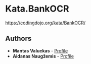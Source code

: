 # Kata.BankOCR

https://codingdojo.org/kata/BankOCR/

## Authors
* **Mantas Valuckas** - [Profile](https://github.com/MantasVa)
* **Aidanas Naugžemis** - [Profile](https://github.com/Aidanas93)
 
